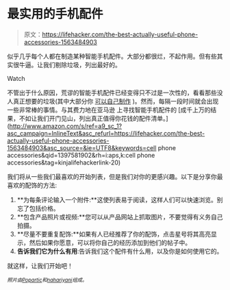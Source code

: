 # 最实用的手机配件

> 原文：<https://lifehacker.com/the-best-actually-useful-phone-accessories-1563484903>

似乎几乎每个人都在制造某种智能手机配件。大部分都很烂，不起作用。但有些其实很牛逼。让我们剔除垃圾，列出最好的。

Watch

不管出于什么原因，荒谬的智能手机配件已经变得只不过是一次性的，看看那些没人真正想要的垃圾(其中大部分你 [可以自己制作](http://lifehacker.com/top-10-cellphone-accessories-you-dont-need-to-buy-beca-5915131) )。然而，每隔一段时间就会出现一些非常棒的事情。与其费力地在亚马逊 上寻找智能手机配件的 [成千上万的结果，不如让我们开门见山，列出真正值得你花钱的配件清单。](http://www.amazon.com/s/ref=a9_sc_1?asc_campaign=InlineText&asc_refurl=https://lifehacker.com/the-best-actually-useful-phone-accessories-1563484903&asc_source=&ie=UTF8&keywords=cell phone accessories&qid=1397581902&rh=i:aps,k:cell phone accessories&tag=kinjalifehackerlink-20)

我们将从一些我们最喜欢的开始列表，但是我们对你的更感兴趣。以下是分享你最喜欢的配饰的方法:

1.  **为每条评论输入一个附件:**这使列表易于阅读，这样人们可以快速浏览。别忘了包括价格。
2.  **包含产品照片或视频:**您可以从产品网站上抓取图片，不要觉得有义务自己拍摄。
3.  **尽量不要重复配饰:**如果有人已经推荐了你的配饰，点击星号将其高亮显示，然后如果你愿意，可以将你自己的经历添加到他们的帖子中。
4.  **告诉我们它为什么有用**:告诉我们这个配件有什么用，以及你是如何使用它的。

就这样，让我们开始吧！

<small>*照片由*</small>[<small>*Popartic*</small>](http://www.shutterstock.com/pic.mhtml?id=173064014&src=id)<small>*和*</small>[<small>*nahariyani*</small>](http://www.shutterstock.com/pic.mhtml?id=142097719&src=id)<small>*组成。*</small>